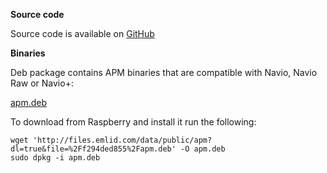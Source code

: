 
**Source code**

Source code is available on [GitHub](http://github.com/emlid/ardupilot)

**Binaries**

Deb package contains APM binaries that are compatible with Navio, Navio Raw or Navio+:

[apm.deb](http://files.emlid.com/data/public/apm)

To download from Raspberry and install it run the following:

```
wget 'http://files.emlid.com/data/public/apm?dl=true&file=%2Ff294ded855%2Fapm.deb' -O apm.deb
sudo dpkg -i apm.deb
```
